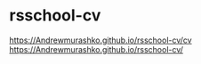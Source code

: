 # rsschool-cv
https://Andrewmurashko.github.io/rsschool-cv/cv
https://Andrewmurashko.github.io/rsschool-cv/
